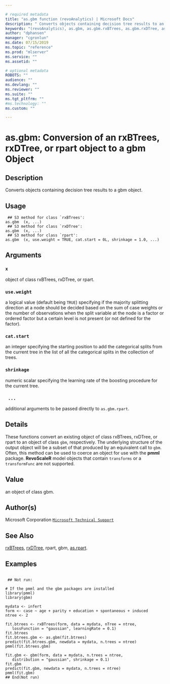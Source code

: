 ```yaml
--- 

# required metadata 
title: "as.gbm function (revoAnalytics) | Microsoft Docs" 
description: " Converts objects containing decision tree results to an gbm object. " 
keywords: "(revoAnalytics), as.gbm, as.gbm.rxBTrees, as.gbm.rxDTree, as.gbm.rpart, category, models" 
author: "dphansen" 
manager: "cgronlun" 
ms.date: 07/15/2019
ms.topic: "reference" 
ms.prod: "mlserver" 
ms.service: "" 
ms.assetid: "" 

# optional metadata 
ROBOTS: "" 
audience: "" 
ms.devlang: "" 
ms.reviewer: "" 
ms.suite: "" 
ms.tgt_pltfrm: "" 
#ms.technology: "" 
ms.custom: "" 

--- 
```






 # as.gbm: Conversion of an rxBTrees, rxDTree, or rpart object to a gbm Object 
 ## Description

Converts objects containing decision tree results to a gbm object.


 ## Usage

```   
 ## S3 method for class `rxBTrees':
as.gbm  (x, ...)
 ## S3 method for class `rxDTree':
as.gbm  (x, ...)
 ## S3 method for class `rpart':
as.gbm  (x, use.weight = TRUE, cat.start = 0L, shrinkage = 1.0, ...)

```

 ## Arguments



 ### `x`
  object of class rxBTrees, rxDTree, or rpart. 


 ### `use.weight`
  a logical value (default being `TRUE`) specifying if the majority splitting direction  at a node should be decided based on the sum of case weights or the number of observations when the split variable at the node is a factor or ordered factor  but a certain level is not present (or not defined for the factor). 


 ### `cat.start`
  an integer specifying the starting position to add the categorical splits from the current tree  in the list of all the categorical splits in the collection of trees. 


 ### `shrinkage`
  numeric scalar specifying the learning rate of the boosting procedure for the current tree. 


 ### ` ...`
 additional arguments to be passed directly to `as.gbm.rpart`. 




 ## Details

These functions convert an existing object of class rxBTrees, rxDTree, 
or rpart to an object of class `gbm`, respectively.
The underlying structure of the output object will be a subset of 
that produced by an equivalent call to `gbm`. 
Often, this method can be used to coerce an object for use with the **pmml** package.
**RevoScaleR** model objects that contain `transforms` or a `transformFunc` are not supported.



 ## Value

an object of class gbm.


 ## Author(s)
 Microsoft Corporation [`Microsoft Technical Support`](https://go.microsoft.com/fwlink/?LinkID=698556&clcid=0x409)


 ## See Also

[rxBTrees](rxBTrees.md),
[rxDTree](rxDTree.md),
rpart,
gbm,
[as.rpart](as.rpart.md).


 ## Examples

 ```

  ## Not run:

# If the pmml and the gbm packages are installed 
library(pmml)
library(gbm)

mydata <- infert
form <- case ~ age + parity + education + spontaneous + induced
ntree <- 2

fit.btrees <- rxBTrees(form, data = mydata, nTree = ntree, 
    lossFunction = "gaussian", learningRate = 0.1)
fit.btrees
fit.btrees.gbm <- as.gbm(fit.btrees)
predict(fit.btrees.gbm, newdata = mydata, n.trees = ntree)
pmml(fit.btrees.gbm)

fit.gbm <- gbm(form, data = mydata, n.trees = ntree,
    distribution = "gaussian", shrinkage = 0.1)
fit.gbm
predict(fit.gbm, newdata = mydata, n.trees = ntree)
pmml(fit.gbm)
 ## End(Not run) 
```




